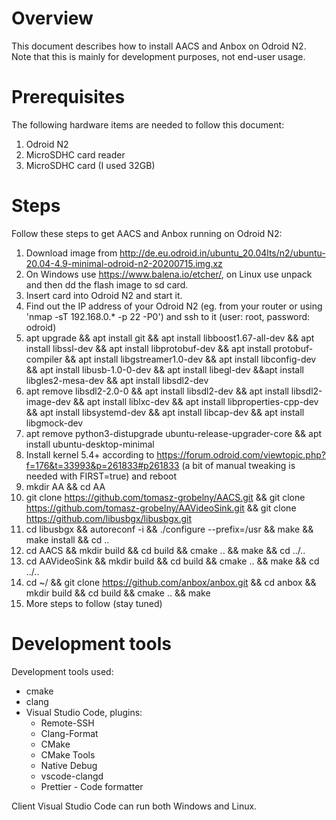 # Overview
This document describes how to install AACS and Anbox on Odroid N2. Note that this is mainly for development purposes, not end-user usage.

# Prerequisites
The following hardware items are needed to follow this document:
1. Odroid N2
2. MicroSDHC card reader
3. MicroSDHC card (I used 32GB)

# Steps
Follow these steps to get AACS and Anbox running on Odroid N2:
1. Download image from http://de.eu.odroid.in/ubuntu_20.04lts/n2/ubuntu-20.04-4.9-minimal-odroid-n2-20200715.img.xz
1. On Windows use https://www.balena.io/etcher/, on Linux use unpack and then dd the flash image to sd card.
1. Insert card into Odroid N2 and start it.
1. Find out the IP address of your Odroid N2 (eg. from your router or using 'nmap -sT 192.168.0.* -p 22 -P0') and ssh to it (user: root, password: odroid)
1. apt upgrade && apt install git && apt install libboost1.67-all-dev && apt install libssl-dev && apt install libprotobuf-dev && apt install protobuf-compiler && apt install libgstreamer1.0-dev && apt install libconfig-dev && apt install libusb-1.0-0-dev && apt install libegl-dev &&apt install libgles2-mesa-dev && apt install libsdl2-dev
1. apt remove libsdl2-2.0-0 && apt install libsdl2-dev && apt install libsdl2-image-dev && apt install liblxc-dev && apt install libproperties-cpp-dev && apt install libsystemd-dev && apt install libcap-dev && apt install libgmock-dev
1. apt remove python3-distupgrade ubuntu-release-upgrader-core && apt install ubuntu-desktop-minimal
1. Install kernel 5.4+ according to https://forum.odroid.com/viewtopic.php?f=176&t=33993&p=261833#p261833 (a bit of manual tweaking is needed with FIRST=true) and reboot
1. mkdir AA && cd AA
1. git clone https://github.com/tomasz-grobelny/AACS.git && git clone https://github.com/tomasz-grobelny/AAVideoSink.git && git clone https://github.com/libusbgx/libusbgx.git
1. cd libusbgx && autoreconf -i && ./configure --prefix=/usr && make && make install && cd ..
1. cd AACS && mkdir build && cd build && cmake .. && make && cd ../..
1. cd AAVideoSink && mkdir build && cd build && cmake .. && make && cd ../..
1. cd ~/ && git clone https://github.com/anbox/anbox.git && cd anbox && mkdir build && cd build && cmake .. && make
1. More steps to follow (stay tuned)


# Development tools
Development tools used:
* cmake
* clang
* Visual Studio Code, plugins:
    * Remote-SSH
    * Clang-Format
    * CMake
    * CMake Tools
    * Native Debug
    * vscode-clangd
    * Prettier - Code formatter

Client Visual Studio Code can run both Windows and Linux.
